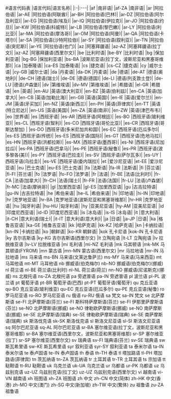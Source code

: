 #语言代码表
|语言代码|语言名称|
|:-|:---|
|af	|南非语|
|af-ZA	|南非语|
|ar	|阿拉伯语|
|ar-AE	|阿拉伯语(阿联酋)|
|ar-BH	|阿拉伯语(巴林)|
|ar-DZ	|阿拉伯语(阿尔及利亚)|
|ar-EG	|阿拉伯语(埃及)|
|ar-IQ	|阿拉伯语(伊拉克)|
|ar-JO	|阿拉伯语(约旦)|
|ar-KW	|阿拉伯语(科威特)|
|ar-LB	|阿拉伯语(黎巴嫩)|
|ar-LY	|阿拉伯语(利比亚)|
|ar-MA	|阿拉伯语(摩洛哥)|
|ar-OM	|阿拉伯语(阿曼)|
|ar-QA	|阿拉伯语(卡塔尔)|
|ar-SA	|阿拉伯语(沙特阿拉伯)|
|ar-SY	|阿拉伯语(叙利亚)|
|ar-TN	|阿拉伯语(突尼斯)|
|ar-YE	|阿拉伯语(也门)|
|az	|阿塞拜疆语|
|az-AZ	|阿塞拜疆语(拉丁文)|
|az-AZ	|阿塞拜疆语(西里尔文)|
|be	|比利时语|
|be-BY	|比利时语|
|bg	|保加利亚语|
|bg-BG	|保加利亚语|
|bs-BA	|波斯尼亚语(拉丁文，波斯尼亚和黑塞哥维那)|
|ca	|加泰隆语|
|ca-ES	|加泰隆语|
|cs	|捷克语|
|cs-CZ	|捷克语|
|cy	|威尔士语|
|cy-GB	|威尔士语|
|da	|丹麦语|
|da-DK	|丹麦语|
|de	|德语|
|de-AT	|德语(奥地利)|
|de-CH	|德语(瑞士)|
|de-DE	|德语(德国)|
|de-LI	|德语(列支敦士登)|
|de-LU	|德语(卢森堡)|
|dv	|第维埃语|
|dv-MV	|第维埃语|
|el	|希腊语|
|el-GR	|希腊语|
|en	|英语|
|en-AU	|英语(澳大利亚)|
|en-BZ	|英语(伯利兹)|
|en-CA	|英语(加拿大)|
|en-CB	|英语(加勒比海)|
|en-GB	|英语(英国)|
|en-IE	|英语(爱尔兰)|
|en-JM	|英语(牙买加)|
|en-NZ	|英语(新西兰)|
|en-PH	|英语(菲律宾)|
|en-TT	|英语(特立尼达)|
|en-US	|英语(美国)|
|en-ZA	|英语(南非)|
|en-ZW	|英语(津巴布韦)|
|eo	|世界语|
|es	|西班牙语|
|es-AR	|西班牙语(阿根廷)|
|es-BO	|西班牙语(玻利维亚)|
|es-CL	|西班牙语(智利)|
|es-CO	|西班牙语(哥伦比亚)|
|es-CR	|西班牙语(哥斯达黎加)   |
|es-DO	|西班牙语(多米尼加共和国)|
|es-EC	|西班牙语(厄瓜多尔)|
|es-ES	|西班牙语(传统)|
|es-ES	|西班牙语(国际)|
|es-GT	|西班牙语(危地马拉)|
|es-HN	|西班牙语(洪都拉斯)|
|es-MX	|西班牙语(墨西哥)|
|es-NI	|西班牙语(尼加拉瓜)|
|es-PA	|西班牙语(巴拿马)|
|es-PE	|西班牙语(秘鲁)|
|es-PR	|西班牙语(波多黎各(美))|
|es-PY	|西班牙语(巴拉圭)|
|es-SV	|西班牙语(萨尔瓦多)|
|es-UY	|西班牙语(乌拉圭)|
|es-VE	|西班牙语(委内瑞拉)|
|et	|爱沙尼亚语|
|et-EE	|爱沙尼亚语|
|eu	|巴士克语|
|eu-ES	|巴士克语|
|fa	|法斯语|
|fa-IR	|法斯语|
|fi	|芬兰语|
|fi-FI	|芬兰语|
|fo	|法罗语|
|fo-FO	|法罗语|
|fr	|法语|
|fr-BE	|法语(比利时)|
|fr-CA	|法语(加拿大)|
|fr-CH	|法语(瑞士)|
|fr-FR	|法语(法国)|
|fr-LU	|法语(卢森堡)|
|fr-MC	|法语(摩纳哥)|
|gl	|加里西亚语|
|gl-ES	|加里西亚语|
|gu	|古吉拉特语|
|gu-IN	|古吉拉特语|
|he	|希伯来语|
|he-IL	|希伯来语|
|hi	|印地语|
|hi-IN	|印地语|
|hr	|克罗地亚语|
|hr-BA	|克罗地亚语(波斯尼亚和黑塞哥维那)|
|hr-HR	|克罗地亚语|
|hu	|匈牙利语|
|hu-HU	|匈牙利语|
|hy	|亚美尼亚语|
|hy-AM	|亚美尼亚语|
|id	|印度尼西亚语|
|id-ID	|印度尼西亚语|
|is	|冰岛语|
|is-IS	|冰岛语|
|it	|意大利语|
|it-CH	|意大利语(瑞士)|
|it-IT	|意大利语(意大利)|
|ja	|日语|
|ja-JP	|日语|
|ka	|格鲁吉亚语|
|ka-GE	|格鲁吉亚语|
|kk	|哈萨克语|
|kk-KZ	|哈萨克语|
|kn	|卡纳拉语|
|kn-IN	|卡纳拉语|
|ko	|朝鲜语|
|ko-KR	朝鲜语|
|kok	孔卡尼语
|kok-IN	孔卡尼语
|ky	吉尔吉斯语
|ky-KG	吉尔吉斯语(西里尔文)
|lt	立陶宛语
|lt-LT	立陶宛语
|lv	拉脱维亚语
|lv-LV	拉脱维亚语
|mi	毛利语
|mi-NZ	毛利语
|mk	马其顿语
|mk-MK	马其顿语(FYROM)
|mn	蒙古语
|mn-MN	蒙古语(西里尔文)
|mr	马拉地语
|mr-IN	马拉地语
|ms	马来语
ms-BN	马来语(文莱达鲁萨兰)
ms-MY	马来语(马来西亚)
mt	马耳他语
mt-MT	马耳他语
nb	挪威语(伯克梅尔)
nb-NO	挪威语(伯克梅尔)(挪威)
nl	荷兰语
nl-BE	荷兰语(比利时)
nl-NL	荷兰语(荷兰)
nn-NO	挪威语(尼诺斯克)(挪威)
ns	北梭托语
ns-ZA	北梭托语
pa	旁遮普语
pa-IN	旁遮普语
pl	波兰语
pl-PL	波兰语
pt	葡萄牙语
pt-BR	葡萄牙语(巴西)
pt-PT	葡萄牙语(葡萄牙)
qu	克丘亚语
qu-BO	克丘亚语(玻利维亚)
qu-EC	克丘亚语(厄瓜多尔)
qu-PE	克丘亚语(秘鲁)
ro	罗马尼亚语
ro-RO	罗马尼亚语
ru	俄语
ru-RU	俄语
sa	梵文
sa-IN	梵文
se	北萨摩斯语
se-FI	北萨摩斯语(芬兰)
se-FI	斯科特萨摩斯语(芬兰)
se-FI	伊那里萨摩斯语(芬兰)
se-NO	北萨摩斯语(挪威)
se-NO	律勒欧萨摩斯语(挪威)
se-NO	南萨摩斯语(挪威)
se-SE	北萨摩斯语(瑞典)
se-SE	律勒欧萨摩斯语(瑞典)
se-SE	南萨摩斯语(瑞典)
sk	斯洛伐克语
sk-SK	斯洛伐克语
sl	斯洛文尼亚语
sl-SI	斯洛文尼亚语
sq	阿尔巴尼亚语
sq-AL	阿尔巴尼亚语
sr-BA	塞尔维亚语(拉丁文，波斯尼亚和黑塞哥维那)
sr-BA	塞尔维亚语(西里尔文，波斯尼亚和黑塞哥维那)
sr-SP	塞尔维亚(拉丁)
sr-SP	塞尔维亚(西里尔文)
sv	瑞典语
sv-FI	瑞典语(芬兰)
sv-SE	瑞典语
sw	斯瓦希里语
sw-KE	斯瓦希里语
syr	叙利亚语
syr-SY	叙利亚语
ta	泰米尔语
ta-IN	泰米尔语
te	泰卢固语
te-IN	泰卢固语
th	泰语
th-TH	泰语
tl	塔加路语
tl-PH	塔加路语(菲律宾)
tn	茨瓦纳语
tn-ZA	茨瓦纳语
tr	土耳其语
tr-TR	土耳其语
ts	宗加语
tt	鞑靼语
tt-RU	鞑靼语
uk	乌克兰语
uk-UA	乌克兰语
ur	乌都语
ur-PK	乌都语
uz	乌兹别克语
uz-UZ	乌兹别克语(拉丁文)
uz-UZ	乌兹别克语(西里尔文)
vi	越南语
vi-VN	越南语
xh	班图语
xh-ZA	班图语
zh	中文
zh-CN	中文(简体)
zh-HK	中文(香港)
zh-MO	中文(澳门)
zh-SG	中文(新加坡)
zh-TW	中文(繁体)
zu	祖鲁语
zu-ZA	祖鲁语
